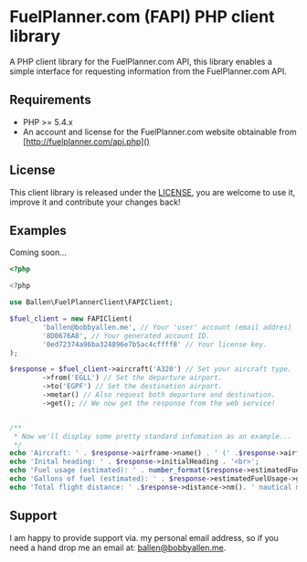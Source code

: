 FuelPlanner.com (FAPI) PHP client library
===========================================

A PHP client library for the FuelPlanner.com API, this library enables a simple interface for requesting information from the FuelPlanner.com API.

## Requirements

* PHP >= 5.4.x
* An account and license for the FuelPlanner.com website obtainable from [http://fuelplanner.com/api.php]()

## License

This client library is released under the [LICENSE](GPLv3), you are welcome to use it, improve it and contribute your changes back!

## Examples

Coming soon...

```php
<?php

<?php

use Ballen\FuelPlannerClient\FAPIClient;

$fuel_client = new FAPIClient(
        'ballen@bobbyallen.me', // Your 'user' account (email addres)
        '8D0676A8', // Your generated account ID.
        '0ed72374a96ba324896e7b5ac4cffff8' // Your license key.
);

$response = $fuel_client->aircraft('A320') // Set your aircraft type.
        ->from('EGLL') // Set the departure airport.
        ->to('EGPF') // Set the destination airport.
        ->metar() // Also request both departure and destination.
        ->get(); // We now get the response from the web service!


/**
 * Now we'll display some pretty standard infomation as an example...
 */
echo 'Aircraft: ' . $response->airframe->name() . ' (' .$response->airframe->icao(). ')<br>';
echo 'Inital heading: ' . $response->initialHeading . '<br>';
echo 'Fuel usage (estimated): ' . number_format($response->estimatedFuelUsage->lbs()) . 'lbs / ' . number_format($response->estimatedFuelUsage->kgs(), 2) . ' kgs  / ' . number_format($response->estimatedFuelUsage->tonnes(), 5) . ' metric tonnes.<br>';
echo 'Gallons of fuel (estimated): ' . $response->estimatedFuelUsage->gallons() . ' gallons (' .$response->estimatedFuelUsage->litres(). ' litres).<br><br>';
echo 'Total flight distance: ' .$response->distance->nm(). ' nautical miles which is also converted to ' .$response->distance->km(). ' kilometers (' .$response->distance->mi(). ') and as meters ' .$response->distance->m(). ' (' .$response->distance->ft(). ' ft).';

```

## Support

I am happy to provide support via. my personal email address, so if you need a hand drop me an email at: [ballen@bobbyallen.me]().